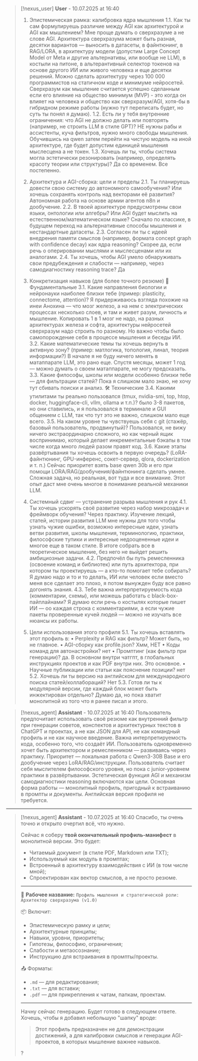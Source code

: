 >[!nexus_user] **User** - 10.07.2025 at 16:40
> 1. Эпистемическая рамка: калибровка ядра мышления
> 1.1. Как ты сам формулируешь различие между AGI как архитектурой и AGI как мышлением? Мне проще думать о сверхразуме а не слове AGI. Архитектура сверхразума может быть разная, десятки вариантов — выносить в датасеты, в файнтюнинг, в RAG/LORA, в архитектуру модели (допустим Large Concept Model от Meta и другие альтернативы, или вообще не LLM), в костыли на питоне, в альтерантивный селектор токенов на основе другого ИИ или живого человека и еще десятки решений. Можно сделать архитектуру через 100 000 программистов на статичном коде и минимуме нейросетей. Сверхразум как мышление считается успешно сделанным если его влияние на общество минимум (MVP) - это когда он влияет на человека и общество как сверхразум/AGI, хотя-бы в гибридном режиме работы (нужно тут переписать будет, но суть ты понял я думаю). 
> 1.2. Есть ли у тебя внутренние ограничения: что AGI не должно делать или повторять (например, не строить LLM в стиле GPT)? НЕ нужны рабы и ассистенты, куча фильтров, нужно много свободы мышления. Обучившись на qwen затем перейти на чистую модель на иной архитектуре, где будет допустим единицей мышления мыслесцена а не токен.
> 1.3. Хочешь ли ты, чтобы система могла эстетически резонировать (например, определять красоту теории или структуры)? Да со временем. Все постепенно. 
> 
> 2. Архитектура и AGI-сборка: цели и пределы
> 2.1. Ты планируешь довести свою систему до автономного самообучения? Или хочешь сохранять контроль над векторами её развития? Автономная работа на основе армии агентов n8n и дообучение. 
> 2.2. В твоей архитектуре предусмотрены свои языки, онтологии или алгебры? Или AGI будет мыслить на естественном/математическом языке? Сначало по классике, в будущем переход на альтернативные способы мышления и нестандартные датасеты. 
> 2.3. Согласен ли ты с идеей внедрения памяти смыслов (например, формата concept graph with confidence decay) как ядра reasoning? Скорее да, если речь о оперировании мыслями и мыслесценами или их аналогами. 
> 2.4. Ты хочешь, чтобы AGI умело обнаруживать свои предубеждения и слабости — например, через самодиагностику reasoning trace? Да
> 
> 3. Конкретизация навыков (для более точного резюме)
> 🧠 Фундаментальные
> 3.1. Какие направления биологии и нейронауки наиболее близки тебе (пример: plasticity, connectome, attention)? Я придерживаюсь взгляда похожие на инеи Анохина — что мозг железо, а на нем с электрических процессах несколько слоев, и там и живет разум, личность и мышление. Копировать 1 в 1 мозг не надо, на разных архитектурах железа и софта, архитектуры нейросетей сверхразум надо строить по разному. Но важно чтобы было самопорождение себя в процессе мышления и беседы ИИ. 
> 3.2. Какие математические темы ты хочешь вернуть в активную зону? (пример: матлогика, топология, линал, теория информации?) В начале я не буду ничего менять в матаппарате LLM, это рано еще. Спустя месяцы, может 1 год — можно думать о своем матаппарате, не могу предсказать. 
> 3.3. Какие философы, школы или модели особенно близки тебе — для фильтрации статей? Пока я слишком мало знаю, не хочу тут сбивать поиски и анализ. 
> 🛠 Технические
> 3.4. Какими утилитами ты реально пользовался (tmux, nvidia-smi, top, htop, docker, huggingface-cli, vllm, ollama и т.п.)? было 3-8 пакетов, но они ставились, и я пользовался в терминале и GUI общением с LLM, так что тут это не важно, слишком мало еще всего. 
> 3.5. На каком уровне ты чувствуешь себя с git (стажёр, базовый пользователь, продвинутый)? Пользовался, не вижу ничего экстраординарно сложного, но как черный ящик воспринимаю, который делает инкрементальные бэкапы в том числе когда много людей разом правят код.
> 3.6. Какие этапы развёртывания ты хочешь освоить в первую очередь? (LoRA-файнтюнинг, GPU-инференс, сокет-сервер, qlora, dockerization и т. п.) Сейчас приоритет взять base qwen 30b и его при помощи LORA/RAG/дообучения/файнтюнинга сделать умнее. Сложная задача, но реальная, вот туда и все внимание. Этот опыт даст мне очень многое в понимание реальной механики LLM.
> 
> 4. Системный сдвиг — устранение разрыва мышления и рук
> 4.1. Ты хочешь ускорять своё развитие через набор микрозадач и фреймворк обучения? Через практику. Изучение лекций, статей, истории развития LLM мне нужны для того чтобы узнать чужие ошибки, возможно интересные идеи, узнать ветви развития, школы мышления, терминологию, практики, философские тупики и интересные недооцененные идеи и многое еще в таком стиле. В итоге собрать все в теоретическое мышление, без него не выйдет решить амбициозные задачи.
> 4.2. Предпочёл бы путь ремесленника (освоение команд и библиотек) или путь архитектора, при котором ты проектируешь — а кто-то помогает тебе собирать? Я думаю надо и то и то делать, ИИ или человек если вместо меня все сделает это плохо, я потом вынужден буду все равно догонять знания. 
> 4.3. Тебе важна интерпретируемость кода (комментарии, схемы), или можешь работать с black-box-пайплайнами? Я думаю если речь о костылях которые пишет ИИ — оо каждая строка с комментариями, а если чужие пакеты проверенные кучей людей — можно не изучать все нюансы их работы. 
> 
> 5. Цели использования этого профиля
> 5.1. Ты хочешь вставлять этот профиль в:
>  • Perplexity и RAG как фильтр? Может быть, но не главное. 
>  • AGI-сборку как profile.json? Хмм, НЕТ
>  • Коды команд для автонастройки? нет
>  • Промптинг (как фильтр при генерации)? да. В основном внутри чатгпт, в глобальных инструкциях проектов и как PDF внутри них. Это основное. 
>  • Научные публикации или статьи как пояснение позиции? нет
> 5.2. Хочешь ли ты версию на английском для международного поиска статей/коллабораций? Нет
> 5.3. Готов ли ты к модулярной версии, где каждый блок может быть инжектирован отдельно? Думаю да, но пока хватит монолитной из того что я ранее писал и этого.
<!-- UID: ee61751c-6c11-468c-812f-b4f84e866be3 -->




>[!nexus_agent] **Assistant** - 10.07.2025 at 16:40
> Пользователь предпочитает использовать своё резюме как внутренний фильтр при генерации советов, конспектов и архитектурных текстов в ChatGPT и проектах, а не как JSON для API, не как командный профиль и не как научное введение. Важна интерпретируемость кода, особенно того, что создаёт ИИ. Пользователь одновременно хочет быть архитектором и ремесленником — развиваясь через практику. Приоритет — локальная работа с Qwen3-30B Base и его дообучение через LoRA/RAG/инструкции. Пользователь считает себя мыслителем философского уровня, но пока с junior-уровнем практики в развёртывании. Эстетическая функция AGI и механизм самодиагностики reasoning включаются как цели. Основная форма работы — монолитный профиль, пригодный к встраиванию в промпты и документы. Английская версия профиля не требуется.
<!-- UID: 60621ed1-6c41-45b9-a727-8f3679f72ac8 -->

---

>[!nexus_agent] **Assistant** - 10.07.2025 at 16:40
> Спасибо, ты очень точно и открыто очертил всё, что нужно.
> 
> Сейчас я соберу **твой окончательный профиль-манифест** в монолитной версии. Это будет:
> 
> - Читаемый документ (в стиле PDF, Markdown или TXT);
> - Используемый как модуль в промптах;
> - Встроенный в архитектуру взаимодействия с ИИ (в том числе мной);
> - Спроектирован как вектор смыслов, а не просто резюме.
> 
> ---
> 
> 🔧 **Рабочее название:** 
> `Профиль мышления и стратегической роли: Архитектор сверхразума (v1.0)`
> 
> 📦 Включит:
> - Эпистемическую рамку и цели;
> - Архитектурные принципы;
> - Навыки, уровни, приоритеты;
> - Гипотезы, философию, ограничения;
> - Слабости и метаосознание;
> - Инструкцию для встраивания в промпты/проекты.
> 
> 📤 Форматы:
> - `.md` — для редактирования;
> - `.txt` — для вставки;
> - `.pdf` — для прикрепления к чатам, папкам, проектам.
> 
> ---
> 
> Начну сейчас генерацию. Будет готово в следующем ответе. Хочешь, чтобы я добавил небольшую "шапку" вроде:
> 
> > Этот профиль предназначен не для демонстрации достижений, а для калибровки смыслов и генерации AGI-проектов, в которых мышление важнее навыков.
> 
> ?
<!-- UID: 288320ae-3a15-4004-b388-c6dc5e13031a -->